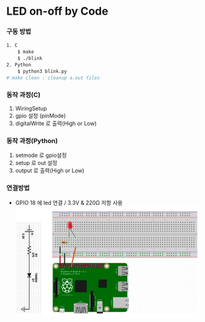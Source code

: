 # LED on-off by Code

### 구동 방법
```sh
1. C
    $ make
    $ ./blink
2. Python
    $ python3 blink.py
# make clean : cleanup a.out files
```

### 동작 과정(C)
1. WiringSetup
2. gpio 설정 (pinMode)
3. digitalWrite 로 출력(High or Low)

### 동작 과정(Python)
1. setmode 로 gpio설정
2. setup 로 out 설정
3. output 로 출력(High or Low)

### 연결방법
- GPIO 18 에 led 연결  /  3.3V & 220Ω 저항 사용
![led-pi](./pi_image.png)